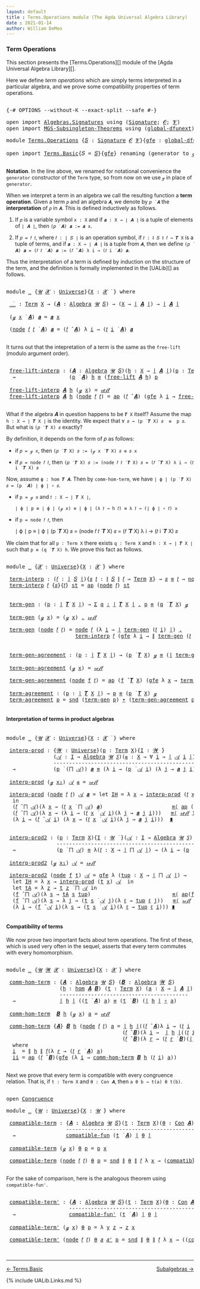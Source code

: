 ```yaml
---
layout: default
title : Terms.Operations module (The Agda Universal Algebra Library)
date : 2021-01-14
author: William DeMeo
---
```


### <a id="term-operations">Term Operations</a>

This section presents the [Terms.Operations][] module of the [Agda Universal Algebra Library][].

Here we define *term operations* which are simply terms interpreted in a particular algebra, and we prove some compatibility properties of term operations.

<pre class="Agda">

<a id="453" class="Symbol">{-#</a> <a id="457" class="Keyword">OPTIONS</a> <a id="465" class="Pragma">--without-K</a> <a id="477" class="Pragma">--exact-split</a> <a id="491" class="Pragma">--safe</a> <a id="498" class="Symbol">#-}</a>

<a id="503" class="Keyword">open</a> <a id="508" class="Keyword">import</a> <a id="515" href="Algebras.Signatures.html" class="Module">Algebras.Signatures</a> <a id="535" class="Keyword">using</a> <a id="541" class="Symbol">(</a><a id="542" href="Algebras.Signatures.html#1299" class="Function">Signature</a><a id="551" class="Symbol">;</a> <a id="553" href="Prelude.Preliminaries.html#5600" class="Generalizable">𝓞</a><a id="554" class="Symbol">;</a> <a id="556" href="Universes.html#262" class="Generalizable">𝓥</a><a id="557" class="Symbol">)</a>
<a id="559" class="Keyword">open</a> <a id="564" class="Keyword">import</a> <a id="571" href="MGS-Subsingleton-Theorems.html" class="Module">MGS-Subsingleton-Theorems</a> <a id="597" class="Keyword">using</a> <a id="603" class="Symbol">(</a><a id="604" href="MGS-Subsingleton-Theorems.html#3468" class="Function">global-dfunext</a><a id="618" class="Symbol">)</a>

<a id="621" class="Keyword">module</a> <a id="628" href="Terms.Operations.html" class="Module">Terms.Operations</a> <a id="645" class="Symbol">{</a><a id="646" href="Terms.Operations.html#646" class="Bound">𝑆</a> <a id="648" class="Symbol">:</a> <a id="650" href="Algebras.Signatures.html#1299" class="Function">Signature</a> <a id="660" href="Prelude.Preliminaries.html#5600" class="Generalizable">𝓞</a> <a id="662" href="Universes.html#262" class="Generalizable">𝓥</a><a id="663" class="Symbol">}{</a><a id="665" href="Terms.Operations.html#665" class="Bound">gfe</a> <a id="669" class="Symbol">:</a> <a id="671" href="MGS-Subsingleton-Theorems.html#3468" class="Function">global-dfunext</a><a id="685" class="Symbol">}</a> <a id="687" class="Keyword">where</a>

<a id="694" class="Keyword">open</a> <a id="699" class="Keyword">import</a> <a id="706" href="Terms.Basic.html" class="Module">Terms.Basic</a><a id="717" class="Symbol">{</a><a id="718" class="Argument">𝑆</a> <a id="720" class="Symbol">=</a> <a id="722" href="Terms.Operations.html#646" class="Bound">𝑆</a><a id="723" class="Symbol">}{</a><a id="725" href="Terms.Operations.html#665" class="Bound">gfe</a><a id="728" class="Symbol">}</a> <a id="730" class="Keyword">renaming</a> <a id="739" class="Symbol">(</a>generator <a id="750" class="Symbol">to</a> ℊ<a id="754" class="Symbol">)</a> <a id="756" class="Keyword">public</a>

</pre>

**Notation**. In the line above, we renamed for notational convenience the `generator` constructor of the `Term` type, so from now on we use `ℊ` in place of `generator`.

When we interpret a term in an algebra we call the resulting function a **term operation**.  Given a term `𝑝` and an algebra `𝑨`, we denote by `𝑝 ̇ 𝑨` the **interpretation** of `𝑝` in `𝑨`.  This is defined inductively as follows.

1. If `𝑝` is a variable symbol `x : X` and if `𝒂 : X → ∣ 𝑨 ∣` is a tuple of elements of `∣ 𝑨 ∣`, then `(𝑝 ̇ 𝑨) 𝒂 := 𝒂 x`.

2. If `𝑝 = 𝑓 𝑡`, where `𝑓 : ∣ 𝑆 ∣` is an operation symbol, if `𝑡 : ∥ 𝑆 ∥ 𝑓 → 𝑻 X` is a tuple of terms, and if `𝒂 : X → ∣ 𝑨 ∣` is a tuple from `𝑨`, then we define `(𝑝 ̇ 𝑨) 𝒂 = (𝑓 𝑡 ̇ 𝑨) 𝒂 := (𝑓 ̂ 𝑨) λ i → (𝑡 i ̇ 𝑨) 𝒂`.

Thus the interpretation of a term is defined by induction on the structure of the term, and the definition is formally implemented in the [UALib][] as follows.

<pre class="Agda">

<a id="1695" class="Keyword">module</a> <a id="1702" href="Terms.Operations.html#1702" class="Module">_</a> <a id="1704" class="Symbol">{</a><a id="1705" href="Terms.Operations.html#1705" class="Bound">𝓤</a> <a id="1707" href="Terms.Operations.html#1707" class="Bound">𝓧</a> <a id="1709" class="Symbol">:</a> <a id="1711" href="Agda.Primitive.html#423" class="Function">Universe</a><a id="1719" class="Symbol">}{</a><a id="1721" href="Terms.Operations.html#1721" class="Bound">X</a> <a id="1723" class="Symbol">:</a> <a id="1725" href="Terms.Operations.html#1707" class="Bound">𝓧</a> <a id="1727" href="Universes.html#403" class="Function Operator">̇</a> <a id="1729" class="Symbol">}</a> <a id="1731" class="Keyword">where</a>

 <a id="1739" href="Terms.Operations.html#1739" class="Function Operator">_̇_</a> <a id="1743" class="Symbol">:</a> <a id="1745" href="Terms.Basic.html#2322" class="Datatype">Term</a> <a id="1750" href="Terms.Operations.html#1721" class="Bound">X</a> <a id="1752" class="Symbol">→</a> <a id="1754" class="Symbol">(</a><a id="1755" href="Terms.Operations.html#1755" class="Bound">𝑨</a> <a id="1757" class="Symbol">:</a> <a id="1759" href="Algebras.Algebras.html#694" class="Function">Algebra</a> <a id="1767" href="Terms.Operations.html#1705" class="Bound">𝓤</a> <a id="1769" href="Terms.Operations.html#646" class="Bound">𝑆</a><a id="1770" class="Symbol">)</a> <a id="1772" class="Symbol">→</a> <a id="1774" class="Symbol">(</a><a id="1775" href="Terms.Operations.html#1721" class="Bound">X</a> <a id="1777" class="Symbol">→</a> <a id="1779" href="Prelude.Preliminaries.html#13523" class="Function Operator">∣</a> <a id="1781" href="Terms.Operations.html#1755" class="Bound">𝑨</a> <a id="1783" href="Prelude.Preliminaries.html#13523" class="Function Operator">∣</a><a id="1784" class="Symbol">)</a> <a id="1786" class="Symbol">→</a> <a id="1788" href="Prelude.Preliminaries.html#13523" class="Function Operator">∣</a> <a id="1790" href="Terms.Operations.html#1755" class="Bound">𝑨</a> <a id="1792" href="Prelude.Preliminaries.html#13523" class="Function Operator">∣</a>

 <a id="1796" class="Symbol">(</a><a id="1797" href="Terms.Operations.html#753" class="InductiveConstructor">ℊ</a> <a id="1799" href="Terms.Operations.html#1799" class="Bound">x</a> <a id="1801" href="Terms.Operations.html#1739" class="Function Operator">̇</a> <a id="1803" href="Terms.Operations.html#1803" class="Bound">𝑨</a><a id="1804" class="Symbol">)</a> <a id="1806" href="Terms.Operations.html#1806" class="Bound">𝒂</a> <a id="1808" class="Symbol">=</a> <a id="1810" href="Terms.Operations.html#1806" class="Bound">𝒂</a> <a id="1812" href="Terms.Operations.html#1799" class="Bound">x</a>

 <a id="1816" class="Symbol">(</a><a id="1817" href="Terms.Basic.html#2395" class="InductiveConstructor">node</a> <a id="1822" href="Terms.Operations.html#1822" class="Bound">𝑓</a> <a id="1824" href="Terms.Operations.html#1824" class="Bound">𝑡</a> <a id="1826" href="Terms.Operations.html#1739" class="Function Operator">̇</a> <a id="1828" href="Terms.Operations.html#1828" class="Bound">𝑨</a><a id="1829" class="Symbol">)</a> <a id="1831" href="Terms.Operations.html#1831" class="Bound">𝒂</a> <a id="1833" class="Symbol">=</a> <a id="1835" class="Symbol">(</a><a id="1836" href="Terms.Operations.html#1822" class="Bound">𝑓</a> <a id="1838" href="Algebras.Algebras.html#2991" class="Function Operator">̂</a> <a id="1840" href="Terms.Operations.html#1828" class="Bound">𝑨</a><a id="1841" class="Symbol">)</a> <a id="1843" class="Symbol">λ</a> <a id="1845" href="Terms.Operations.html#1845" class="Bound">i</a> <a id="1847" class="Symbol">→</a> <a id="1849" class="Symbol">(</a><a id="1850" href="Terms.Operations.html#1824" class="Bound">𝑡</a> <a id="1852" href="Terms.Operations.html#1845" class="Bound">i</a> <a id="1854" href="Terms.Operations.html#1739" class="Function Operator">̇</a> <a id="1856" href="Terms.Operations.html#1828" class="Bound">𝑨</a><a id="1857" class="Symbol">)</a> <a id="1859" href="Terms.Operations.html#1831" class="Bound">𝒂</a>

</pre>

It turns out that the intepretation of a term is the same as the `free-lift` (modulo argument order).

<pre class="Agda">

 <a id="1992" href="Terms.Operations.html#1992" class="Function">free-lift-interp</a> <a id="2009" class="Symbol">:</a> <a id="2011" class="Symbol">(</a><a id="2012" href="Terms.Operations.html#2012" class="Bound">𝑨</a> <a id="2014" class="Symbol">:</a> <a id="2016" href="Algebras.Algebras.html#694" class="Function">Algebra</a> <a id="2024" href="Terms.Operations.html#1705" class="Bound">𝓤</a> <a id="2026" href="Terms.Operations.html#646" class="Bound">𝑆</a><a id="2027" class="Symbol">)(</a><a id="2029" href="Terms.Operations.html#2029" class="Bound">h</a> <a id="2031" class="Symbol">:</a> <a id="2033" href="Terms.Operations.html#1721" class="Bound">X</a> <a id="2035" class="Symbol">→</a> <a id="2037" href="Prelude.Preliminaries.html#13523" class="Function Operator">∣</a> <a id="2039" href="Terms.Operations.html#2012" class="Bound">𝑨</a> <a id="2041" href="Prelude.Preliminaries.html#13523" class="Function Operator">∣</a><a id="2042" class="Symbol">)(</a><a id="2044" href="Terms.Operations.html#2044" class="Bound">p</a> <a id="2046" class="Symbol">:</a> <a id="2048" href="Terms.Basic.html#2322" class="Datatype">Term</a> <a id="2053" href="Terms.Operations.html#1721" class="Bound">X</a><a id="2054" class="Symbol">)</a>
  <a id="2058" class="Symbol">→</a>                 <a id="2076" class="Symbol">(</a><a id="2077" href="Terms.Operations.html#2044" class="Bound">p</a> <a id="2079" href="Terms.Operations.html#1739" class="Function Operator">̇</a> <a id="2081" href="Terms.Operations.html#2012" class="Bound">𝑨</a><a id="2082" class="Symbol">)</a> <a id="2084" href="Terms.Operations.html#2029" class="Bound">h</a> <a id="2086" href="Prelude.Equality.html#1231" class="Datatype Operator">≡</a> <a id="2088" class="Symbol">(</a><a id="2089" href="Terms.Basic.html#4265" class="Function">free-lift</a> <a id="2099" href="Terms.Operations.html#2012" class="Bound">𝑨</a> <a id="2101" href="Terms.Operations.html#2029" class="Bound">h</a><a id="2102" class="Symbol">)</a> <a id="2104" href="Terms.Operations.html#2044" class="Bound">p</a>

 <a id="2108" href="Terms.Operations.html#1992" class="Function">free-lift-interp</a> <a id="2125" href="Terms.Operations.html#2125" class="Bound">𝑨</a> <a id="2127" href="Terms.Operations.html#2127" class="Bound">h</a> <a id="2129" class="Symbol">(</a><a id="2130" href="Terms.Operations.html#753" class="InductiveConstructor">ℊ</a> <a id="2132" href="Terms.Operations.html#2132" class="Bound">x</a><a id="2133" class="Symbol">)</a> <a id="2135" class="Symbol">=</a> <a id="2137" href="Prelude.Equality.html#1245" class="InductiveConstructor">𝓇ℯ𝒻𝓁</a>
 <a id="2143" href="Terms.Operations.html#1992" class="Function">free-lift-interp</a> <a id="2160" href="Terms.Operations.html#2160" class="Bound">𝑨</a> <a id="2162" href="Terms.Operations.html#2162" class="Bound">h</a> <a id="2164" class="Symbol">(</a><a id="2165" href="Terms.Basic.html#2395" class="InductiveConstructor">node</a> <a id="2170" href="Terms.Operations.html#2170" class="Bound">𝑓</a> <a id="2172" href="Terms.Operations.html#2172" class="Bound">𝑡</a><a id="2173" class="Symbol">)</a> <a id="2175" class="Symbol">=</a> <a id="2177" href="MGS-MLTT.html#6613" class="Function">ap</a> <a id="2180" class="Symbol">(</a><a id="2181" href="Terms.Operations.html#2170" class="Bound">𝑓</a> <a id="2183" href="Algebras.Algebras.html#2991" class="Function Operator">̂</a> <a id="2185" href="Terms.Operations.html#2160" class="Bound">𝑨</a><a id="2186" class="Symbol">)</a> <a id="2188" class="Symbol">(</a><a id="2189" href="Terms.Operations.html#665" class="Bound">gfe</a> <a id="2193" class="Symbol">λ</a> <a id="2195" href="Terms.Operations.html#2195" class="Bound">i</a> <a id="2197" class="Symbol">→</a> <a id="2199" href="Terms.Operations.html#1992" class="Function">free-lift-interp</a> <a id="2216" href="Terms.Operations.html#2160" class="Bound">𝑨</a> <a id="2218" href="Terms.Operations.html#2162" class="Bound">h</a> <a id="2220" class="Symbol">(</a><a id="2221" href="Terms.Operations.html#2172" class="Bound">𝑡</a> <a id="2223" href="Terms.Operations.html#2195" class="Bound">i</a><a id="2224" class="Symbol">))</a>

</pre>

What if the algebra 𝑨 in question happens to be `𝑻 X` itself?   Assume the map `h : X → ∣ 𝑻 X ∣` is the identity. We expect that `∀ 𝑠 → (p ̇ 𝑻 X) 𝑠  ≡  p 𝑠`. But what is `(𝑝 ̇ 𝑻 X) 𝑠` exactly?

By definition, it depends on the form of 𝑝 as follows:

* if `𝑝 = ℊ x`, then `(𝑝 ̇ 𝑻 X) 𝑠 := (ℊ x ̇ 𝑻 X) 𝑠 ≡ 𝑠 x`

* if `𝑝 = node 𝑓 𝑡`, then `(𝑝 ̇ 𝑻 X) 𝑠 := (node 𝑓 𝑡 ̇ 𝑻 X) 𝑠 = (𝑓 ̂ 𝑻 X) λ i → (𝑡 i ̇ 𝑻 X) 𝑠`

Now, assume `ϕ : hom 𝑻 𝑨`. Then by `comm-hom-term`, we have `∣ ϕ ∣ (p ̇ 𝑻 X) 𝑠 = (p ̇ 𝑨) ∣ ϕ ∣ ∘ 𝑠`.

* if `p = ℊ x` and `𝑡 : X → ∣ 𝑻 X ∣`,

  `∣ ϕ ∣ p ≡ ∣ ϕ ∣ (ℊ x) ≡ ∣ ϕ ∣ (λ 𝑡 → h 𝑡) ≡ λ 𝑡 → (∣ ϕ ∣ ∘ 𝑡) x`

* if `p = node 𝑓 𝑡`, then

   ∣ ϕ ∣ p ≡ ∣ ϕ ∣ (p ̇ 𝑻 X) 𝑠 = (node 𝑓 𝑡 ̇ 𝑻 X) 𝑠 = (𝑓 ̂ 𝑻 X) λ i → (𝑡 i ̇ 𝑻 X) 𝑠

We claim that for all `p : Term X` there exists `q : Term X` and `h : X → ∣ 𝑻 X ∣` such that `p ≡ (q ̇ 𝑻 X) h`. We prove this fact as follows.

<pre class="Agda">

<a id="3124" class="Keyword">module</a> <a id="3131" href="Terms.Operations.html#3131" class="Module">_</a> <a id="3133" class="Symbol">{</a><a id="3134" href="Terms.Operations.html#3134" class="Bound">𝓧</a> <a id="3136" class="Symbol">:</a> <a id="3138" href="Agda.Primitive.html#423" class="Function">Universe</a><a id="3146" class="Symbol">}{</a><a id="3148" href="Terms.Operations.html#3148" class="Bound">X</a> <a id="3150" class="Symbol">:</a> <a id="3152" href="Terms.Operations.html#3134" class="Bound">𝓧</a> <a id="3154" href="Universes.html#403" class="Function Operator">̇</a><a id="3155" class="Symbol">}</a> <a id="3157" class="Keyword">where</a>

 <a id="3165" href="Terms.Operations.html#3165" class="Function">term-interp</a> <a id="3177" class="Symbol">:</a> <a id="3179" class="Symbol">(</a><a id="3180" href="Terms.Operations.html#3180" class="Bound">𝑓</a> <a id="3182" class="Symbol">:</a> <a id="3184" href="Prelude.Preliminaries.html#13523" class="Function Operator">∣</a> <a id="3186" href="Terms.Operations.html#646" class="Bound">𝑆</a> <a id="3188" href="Prelude.Preliminaries.html#13523" class="Function Operator">∣</a><a id="3189" class="Symbol">){</a><a id="3191" href="Terms.Operations.html#3191" class="Bound">𝑠</a> <a id="3193" href="Terms.Operations.html#3193" class="Bound">𝑡</a> <a id="3195" class="Symbol">:</a> <a id="3197" href="Prelude.Preliminaries.html#13601" class="Function Operator">∥</a> <a id="3199" href="Terms.Operations.html#646" class="Bound">𝑆</a> <a id="3201" href="Prelude.Preliminaries.html#13601" class="Function Operator">∥</a> <a id="3203" href="Terms.Operations.html#3180" class="Bound">𝑓</a> <a id="3205" class="Symbol">→</a> <a id="3207" href="Terms.Basic.html#2322" class="Datatype">Term</a> <a id="3212" href="Terms.Operations.html#3148" class="Bound">X</a><a id="3213" class="Symbol">}</a> <a id="3215" class="Symbol">→</a> <a id="3217" href="Terms.Operations.html#3191" class="Bound">𝑠</a> <a id="3219" href="Prelude.Equality.html#1231" class="Datatype Operator">≡</a> <a id="3221" href="Terms.Operations.html#3193" class="Bound">𝑡</a> <a id="3223" class="Symbol">→</a> <a id="3225" href="Terms.Basic.html#2395" class="InductiveConstructor">node</a> <a id="3230" href="Terms.Operations.html#3180" class="Bound">𝑓</a> <a id="3232" href="Terms.Operations.html#3191" class="Bound">𝑠</a> <a id="3234" href="Prelude.Equality.html#1231" class="Datatype Operator">≡</a> <a id="3236" class="Symbol">(</a><a id="3237" href="Terms.Operations.html#3180" class="Bound">𝑓</a> <a id="3239" href="Algebras.Algebras.html#2991" class="Function Operator">̂</a> <a id="3241" href="Terms.Basic.html#3603" class="Function">𝑻</a> <a id="3243" href="Terms.Operations.html#3148" class="Bound">X</a><a id="3244" class="Symbol">)</a> <a id="3246" href="Terms.Operations.html#3193" class="Bound">𝑡</a>
 <a id="3249" href="Terms.Operations.html#3165" class="Function">term-interp</a> <a id="3261" href="Terms.Operations.html#3261" class="Bound">𝑓</a> <a id="3263" class="Symbol">{</a><a id="3264" href="Terms.Operations.html#3264" class="Bound">𝑠</a><a id="3265" class="Symbol">}{</a><a id="3267" href="Terms.Operations.html#3267" class="Bound">𝑡</a><a id="3268" class="Symbol">}</a> <a id="3270" href="Terms.Operations.html#3270" class="Bound">st</a> <a id="3273" class="Symbol">=</a> <a id="3275" href="MGS-MLTT.html#6613" class="Function">ap</a> <a id="3278" class="Symbol">(</a><a id="3279" href="Terms.Basic.html#2395" class="InductiveConstructor">node</a> <a id="3284" href="Terms.Operations.html#3261" class="Bound">𝑓</a><a id="3285" class="Symbol">)</a> <a id="3287" href="Terms.Operations.html#3270" class="Bound">st</a>


 <a id="3293" href="Terms.Operations.html#3293" class="Function">term-gen</a> <a id="3302" class="Symbol">:</a> <a id="3304" class="Symbol">(</a><a id="3305" href="Terms.Operations.html#3305" class="Bound">p</a> <a id="3307" class="Symbol">:</a> <a id="3309" href="Prelude.Preliminaries.html#13523" class="Function Operator">∣</a> <a id="3311" href="Terms.Basic.html#3603" class="Function">𝑻</a> <a id="3313" href="Terms.Operations.html#3148" class="Bound">X</a> <a id="3315" href="Prelude.Preliminaries.html#13523" class="Function Operator">∣</a><a id="3316" class="Symbol">)</a> <a id="3318" class="Symbol">→</a> <a id="3320" href="MGS-MLTT.html#3074" class="Function">Σ</a> <a id="3322" href="Terms.Operations.html#3322" class="Bound">q</a> <a id="3324" href="MGS-MLTT.html#3074" class="Function">꞉</a> <a id="3326" href="Prelude.Preliminaries.html#13523" class="Function Operator">∣</a> <a id="3328" href="Terms.Basic.html#3603" class="Function">𝑻</a> <a id="3330" href="Terms.Operations.html#3148" class="Bound">X</a> <a id="3332" href="Prelude.Preliminaries.html#13523" class="Function Operator">∣</a> <a id="3334" href="MGS-MLTT.html#3074" class="Function">,</a> <a id="3336" href="Terms.Operations.html#3305" class="Bound">p</a> <a id="3338" href="Prelude.Equality.html#1231" class="Datatype Operator">≡</a> <a id="3340" class="Symbol">(</a><a id="3341" href="Terms.Operations.html#3322" class="Bound">q</a> <a id="3343" href="Terms.Operations.html#1739" class="Function Operator">̇</a> <a id="3345" href="Terms.Basic.html#3603" class="Function">𝑻</a> <a id="3347" href="Terms.Operations.html#3148" class="Bound">X</a><a id="3348" class="Symbol">)</a> <a id="3350" href="Terms.Operations.html#753" class="InductiveConstructor">ℊ</a>

 <a id="3354" href="Terms.Operations.html#3293" class="Function">term-gen</a> <a id="3363" class="Symbol">(</a><a id="3364" href="Terms.Operations.html#753" class="InductiveConstructor">ℊ</a> <a id="3366" href="Terms.Operations.html#3366" class="Bound">x</a><a id="3367" class="Symbol">)</a> <a id="3369" class="Symbol">=</a> <a id="3371" class="Symbol">(</a><a id="3372" href="Terms.Operations.html#753" class="InductiveConstructor">ℊ</a> <a id="3374" href="Terms.Operations.html#3366" class="Bound">x</a><a id="3375" class="Symbol">)</a> <a id="3377" href="MGS-MLTT.html#2929" class="InductiveConstructor Operator">,</a> <a id="3379" href="Prelude.Equality.html#1245" class="InductiveConstructor">𝓇ℯ𝒻𝓁</a>

 <a id="3386" href="Terms.Operations.html#3293" class="Function">term-gen</a> <a id="3395" class="Symbol">(</a><a id="3396" href="Terms.Basic.html#2395" class="InductiveConstructor">node</a> <a id="3401" href="Terms.Operations.html#3401" class="Bound">𝑓</a> <a id="3403" href="Terms.Operations.html#3403" class="Bound">𝑡</a><a id="3404" class="Symbol">)</a> <a id="3406" class="Symbol">=</a> <a id="3408" href="Terms.Basic.html#2395" class="InductiveConstructor">node</a> <a id="3413" href="Terms.Operations.html#3401" class="Bound">𝑓</a> <a id="3415" class="Symbol">(λ</a> <a id="3418" href="Terms.Operations.html#3418" class="Bound">i</a> <a id="3420" class="Symbol">→</a> <a id="3422" href="Prelude.Preliminaries.html#13523" class="Function Operator">∣</a> <a id="3424" href="Terms.Operations.html#3293" class="Function">term-gen</a> <a id="3433" class="Symbol">(</a><a id="3434" href="Terms.Operations.html#3403" class="Bound">𝑡</a> <a id="3436" href="Terms.Operations.html#3418" class="Bound">i</a><a id="3437" class="Symbol">)</a> <a id="3439" href="Prelude.Preliminaries.html#13523" class="Function Operator">∣</a><a id="3440" class="Symbol">)</a> <a id="3442" href="MGS-MLTT.html#2929" class="InductiveConstructor Operator">,</a>
                      <a id="3466" href="Terms.Operations.html#3165" class="Function">term-interp</a> <a id="3478" href="Terms.Operations.html#3401" class="Bound">𝑓</a> <a id="3480" class="Symbol">(</a><a id="3481" href="Terms.Operations.html#665" class="Bound">gfe</a> <a id="3485" class="Symbol">λ</a> <a id="3487" href="Terms.Operations.html#3487" class="Bound">i</a> <a id="3489" class="Symbol">→</a> <a id="3491" href="Prelude.Preliminaries.html#13601" class="Function Operator">∥</a> <a id="3493" href="Terms.Operations.html#3293" class="Function">term-gen</a> <a id="3502" class="Symbol">(</a><a id="3503" href="Terms.Operations.html#3403" class="Bound">𝑡</a> <a id="3505" href="Terms.Operations.html#3487" class="Bound">i</a><a id="3506" class="Symbol">)</a> <a id="3508" href="Prelude.Preliminaries.html#13601" class="Function Operator">∥</a><a id="3509" class="Symbol">)</a>


 <a id="3514" href="Terms.Operations.html#3514" class="Function">term-gen-agreement</a> <a id="3533" class="Symbol">:</a> <a id="3535" class="Symbol">(</a><a id="3536" href="Terms.Operations.html#3536" class="Bound">p</a> <a id="3538" class="Symbol">:</a> <a id="3540" href="Prelude.Preliminaries.html#13523" class="Function Operator">∣</a> <a id="3542" href="Terms.Basic.html#3603" class="Function">𝑻</a> <a id="3544" href="Terms.Operations.html#3148" class="Bound">X</a> <a id="3546" href="Prelude.Preliminaries.html#13523" class="Function Operator">∣</a><a id="3547" class="Symbol">)</a> <a id="3549" class="Symbol">→</a> <a id="3551" class="Symbol">(</a><a id="3552" href="Terms.Operations.html#3536" class="Bound">p</a> <a id="3554" href="Terms.Operations.html#1739" class="Function Operator">̇</a> <a id="3556" href="Terms.Basic.html#3603" class="Function">𝑻</a> <a id="3558" href="Terms.Operations.html#3148" class="Bound">X</a><a id="3559" class="Symbol">)</a> <a id="3561" href="Terms.Operations.html#753" class="InductiveConstructor">ℊ</a> <a id="3563" href="Prelude.Equality.html#1231" class="Datatype Operator">≡</a> <a id="3565" class="Symbol">(</a><a id="3566" href="Prelude.Preliminaries.html#13523" class="Function Operator">∣</a> <a id="3568" href="Terms.Operations.html#3293" class="Function">term-gen</a> <a id="3577" href="Terms.Operations.html#3536" class="Bound">p</a> <a id="3579" href="Prelude.Preliminaries.html#13523" class="Function Operator">∣</a> <a id="3581" href="Terms.Operations.html#1739" class="Function Operator">̇</a> <a id="3583" href="Terms.Basic.html#3603" class="Function">𝑻</a> <a id="3585" href="Terms.Operations.html#3148" class="Bound">X</a><a id="3586" class="Symbol">)</a> <a id="3588" href="Terms.Operations.html#753" class="InductiveConstructor">ℊ</a>

 <a id="3592" href="Terms.Operations.html#3514" class="Function">term-gen-agreement</a> <a id="3611" class="Symbol">(</a><a id="3612" href="Terms.Operations.html#753" class="InductiveConstructor">ℊ</a> <a id="3614" href="Terms.Operations.html#3614" class="Bound">x</a><a id="3615" class="Symbol">)</a> <a id="3617" class="Symbol">=</a> <a id="3619" href="Prelude.Equality.html#1245" class="InductiveConstructor">𝓇ℯ𝒻𝓁</a>

 <a id="3626" href="Terms.Operations.html#3514" class="Function">term-gen-agreement</a> <a id="3645" class="Symbol">(</a><a id="3646" href="Terms.Basic.html#2395" class="InductiveConstructor">node</a> <a id="3651" href="Terms.Operations.html#3651" class="Bound">f</a> <a id="3653" href="Terms.Operations.html#3653" class="Bound">𝑡</a><a id="3654" class="Symbol">)</a> <a id="3656" class="Symbol">=</a> <a id="3658" href="MGS-MLTT.html#6613" class="Function">ap</a> <a id="3661" class="Symbol">(</a><a id="3662" href="Terms.Operations.html#3651" class="Bound">f</a> <a id="3664" href="Algebras.Algebras.html#2991" class="Function Operator">̂</a> <a id="3666" href="Terms.Basic.html#3603" class="Function">𝑻</a> <a id="3668" href="Terms.Operations.html#3148" class="Bound">X</a><a id="3669" class="Symbol">)</a> <a id="3671" class="Symbol">(</a><a id="3672" href="Terms.Operations.html#665" class="Bound">gfe</a> <a id="3676" class="Symbol">λ</a> <a id="3678" href="Terms.Operations.html#3678" class="Bound">x</a> <a id="3680" class="Symbol">→</a> <a id="3682" href="Terms.Operations.html#3514" class="Function">term-gen-agreement</a> <a id="3701" class="Symbol">(</a><a id="3702" href="Terms.Operations.html#3653" class="Bound">𝑡</a> <a id="3704" href="Terms.Operations.html#3678" class="Bound">x</a><a id="3705" class="Symbol">))</a>

 <a id="3710" href="Terms.Operations.html#3710" class="Function">term-agreement</a> <a id="3725" class="Symbol">:</a> <a id="3727" class="Symbol">(</a><a id="3728" href="Terms.Operations.html#3728" class="Bound">p</a> <a id="3730" class="Symbol">:</a> <a id="3732" href="Prelude.Preliminaries.html#13523" class="Function Operator">∣</a> <a id="3734" href="Terms.Basic.html#3603" class="Function">𝑻</a> <a id="3736" href="Terms.Operations.html#3148" class="Bound">X</a> <a id="3738" href="Prelude.Preliminaries.html#13523" class="Function Operator">∣</a><a id="3739" class="Symbol">)</a> <a id="3741" class="Symbol">→</a> <a id="3743" href="Terms.Operations.html#3728" class="Bound">p</a> <a id="3745" href="Prelude.Equality.html#1231" class="Datatype Operator">≡</a> <a id="3747" class="Symbol">(</a><a id="3748" href="Terms.Operations.html#3728" class="Bound">p</a> <a id="3750" href="Terms.Operations.html#1739" class="Function Operator">̇</a> <a id="3752" href="Terms.Basic.html#3603" class="Function">𝑻</a> <a id="3754" href="Terms.Operations.html#3148" class="Bound">X</a><a id="3755" class="Symbol">)</a> <a id="3757" href="Terms.Operations.html#753" class="InductiveConstructor">ℊ</a>
 <a id="3760" href="Terms.Operations.html#3710" class="Function">term-agreement</a> <a id="3775" href="Terms.Operations.html#3775" class="Bound">p</a> <a id="3777" class="Symbol">=</a> <a id="3779" href="Prelude.Preliminaries.html#13605" class="Function">snd</a> <a id="3783" class="Symbol">(</a><a id="3784" href="Terms.Operations.html#3293" class="Function">term-gen</a> <a id="3793" href="Terms.Operations.html#3775" class="Bound">p</a><a id="3794" class="Symbol">)</a> <a id="3796" href="MGS-MLTT.html#5910" class="Function Operator">∙</a> <a id="3798" class="Symbol">(</a><a id="3799" href="Terms.Operations.html#3514" class="Function">term-gen-agreement</a> <a id="3818" href="Terms.Operations.html#3775" class="Bound">p</a><a id="3819" class="Symbol">)</a><a id="3820" href="MGS-MLTT.html#6125" class="Function Operator">⁻¹</a>

</pre>



#### <a id="interpretation-of-terms-in-product-algebras">Interpretation of terms in product algebras</a>

<pre class="Agda">

<a id="3958" class="Keyword">module</a> <a id="3965" href="Terms.Operations.html#3965" class="Module">_</a> <a id="3967" class="Symbol">{</a><a id="3968" href="Terms.Operations.html#3968" class="Bound">𝓤</a> <a id="3970" href="Terms.Operations.html#3970" class="Bound">𝓧</a> <a id="3972" class="Symbol">:</a> <a id="3974" href="Agda.Primitive.html#423" class="Function">Universe</a><a id="3982" class="Symbol">}{</a><a id="3984" href="Terms.Operations.html#3984" class="Bound">X</a> <a id="3986" class="Symbol">:</a> <a id="3988" href="Terms.Operations.html#3970" class="Bound">𝓧</a> <a id="3990" href="Universes.html#403" class="Function Operator">̇</a> <a id="3992" class="Symbol">}</a> <a id="3994" class="Keyword">where</a>

 <a id="4002" href="Terms.Operations.html#4002" class="Function">interp-prod</a> <a id="4014" class="Symbol">:</a> <a id="4016" class="Symbol">{</a><a id="4017" href="Terms.Operations.html#4017" class="Bound">𝓦</a> <a id="4019" class="Symbol">:</a> <a id="4021" href="Agda.Primitive.html#423" class="Function">Universe</a><a id="4029" class="Symbol">}(</a><a id="4031" href="Terms.Operations.html#4031" class="Bound">p</a> <a id="4033" class="Symbol">:</a> <a id="4035" href="Terms.Basic.html#2322" class="Datatype">Term</a> <a id="4040" href="Terms.Operations.html#3984" class="Bound">X</a><a id="4041" class="Symbol">){</a><a id="4043" href="Terms.Operations.html#4043" class="Bound">I</a> <a id="4045" class="Symbol">:</a> <a id="4047" href="Terms.Operations.html#4017" class="Bound">𝓦</a> <a id="4049" href="Universes.html#403" class="Function Operator">̇</a><a id="4050" class="Symbol">}</a>
               <a id="4067" class="Symbol">(</a><a id="4068" href="Terms.Operations.html#4068" class="Bound">𝒜</a> <a id="4070" class="Symbol">:</a> <a id="4072" href="Terms.Operations.html#4043" class="Bound">I</a> <a id="4074" class="Symbol">→</a> <a id="4076" href="Algebras.Algebras.html#694" class="Function">Algebra</a> <a id="4084" href="Terms.Operations.html#3968" class="Bound">𝓤</a> <a id="4086" href="Terms.Operations.html#646" class="Bound">𝑆</a><a id="4087" class="Symbol">)(</a><a id="4089" href="Terms.Operations.html#4089" class="Bound">𝒂</a> <a id="4091" class="Symbol">:</a> <a id="4093" href="Terms.Operations.html#3984" class="Bound">X</a> <a id="4095" class="Symbol">→</a> <a id="4097" class="Symbol">∀</a> <a id="4099" href="Terms.Operations.html#4099" class="Bound">i</a> <a id="4101" class="Symbol">→</a> <a id="4103" href="Prelude.Preliminaries.html#13523" class="Function Operator">∣</a> <a id="4105" href="Terms.Operations.html#4068" class="Bound">𝒜</a> <a id="4107" href="Terms.Operations.html#4099" class="Bound">i</a> <a id="4109" href="Prelude.Preliminaries.html#13523" class="Function Operator">∣</a><a id="4110" class="Symbol">)</a>
               <a id="4127" class="Comment">-----------------------------------------------</a>
  <a id="4177" class="Symbol">→</a>            <a id="4190" class="Symbol">(</a><a id="4191" href="Terms.Operations.html#4031" class="Bound">p</a> <a id="4193" href="Terms.Operations.html#1739" class="Function Operator">̇</a> <a id="4195" class="Symbol">(</a><a id="4196" href="Algebras.Products.html#908" class="Function">⨅</a> <a id="4198" href="Terms.Operations.html#4068" class="Bound">𝒜</a><a id="4199" class="Symbol">))</a> <a id="4202" href="Terms.Operations.html#4089" class="Bound">𝒂</a> <a id="4204" href="Prelude.Equality.html#1231" class="Datatype Operator">≡</a> <a id="4206" class="Symbol">(λ</a> <a id="4209" href="Terms.Operations.html#4209" class="Bound">i</a> <a id="4211" class="Symbol">→</a> <a id="4213" class="Symbol">(</a><a id="4214" href="Terms.Operations.html#4031" class="Bound">p</a> <a id="4216" href="Terms.Operations.html#1739" class="Function Operator">̇</a> <a id="4218" href="Terms.Operations.html#4068" class="Bound">𝒜</a> <a id="4220" href="Terms.Operations.html#4209" class="Bound">i</a><a id="4221" class="Symbol">)</a> <a id="4223" class="Symbol">(λ</a> <a id="4226" href="Terms.Operations.html#4226" class="Bound">j</a> <a id="4228" class="Symbol">→</a> <a id="4230" href="Terms.Operations.html#4089" class="Bound">𝒂</a> <a id="4232" href="Terms.Operations.html#4226" class="Bound">j</a> <a id="4234" href="Terms.Operations.html#4209" class="Bound">i</a><a id="4235" class="Symbol">))</a>

 <a id="4240" href="Terms.Operations.html#4002" class="Function">interp-prod</a> <a id="4252" class="Symbol">(</a><a id="4253" href="Terms.Operations.html#753" class="InductiveConstructor">ℊ</a> <a id="4255" href="Terms.Operations.html#4255" class="Bound">x₁</a><a id="4257" class="Symbol">)</a> <a id="4259" href="Terms.Operations.html#4259" class="Bound">𝒜</a> <a id="4261" href="Terms.Operations.html#4261" class="Bound">𝒂</a> <a id="4263" class="Symbol">=</a> <a id="4265" href="Prelude.Equality.html#1245" class="InductiveConstructor">𝓇ℯ𝒻𝓁</a>

 <a id="4272" href="Terms.Operations.html#4002" class="Function">interp-prod</a> <a id="4284" class="Symbol">(</a><a id="4285" href="Terms.Basic.html#2395" class="InductiveConstructor">node</a> <a id="4290" href="Terms.Operations.html#4290" class="Bound">𝑓</a> <a id="4292" href="Terms.Operations.html#4292" class="Bound">𝑡</a><a id="4293" class="Symbol">)</a> <a id="4295" href="Terms.Operations.html#4295" class="Bound">𝒜</a> <a id="4297" href="Terms.Operations.html#4297" class="Bound">𝒂</a> <a id="4299" class="Symbol">=</a> <a id="4301" class="Keyword">let</a> <a id="4305" href="Terms.Operations.html#4305" class="Bound">IH</a> <a id="4308" class="Symbol">=</a> <a id="4310" class="Symbol">λ</a> <a id="4312" href="Terms.Operations.html#4312" class="Bound">x</a> <a id="4314" class="Symbol">→</a> <a id="4316" href="Terms.Operations.html#4002" class="Function">interp-prod</a> <a id="4328" class="Symbol">(</a><a id="4329" href="Terms.Operations.html#4292" class="Bound">𝑡</a> <a id="4331" href="Terms.Operations.html#4312" class="Bound">x</a><a id="4332" class="Symbol">)</a> <a id="4334" href="Terms.Operations.html#4295" class="Bound">𝒜</a> <a id="4336" href="Terms.Operations.html#4297" class="Bound">𝒂</a>
  <a id="4340" class="Keyword">in</a>
  <a id="4345" class="Symbol">(</a><a id="4346" href="Terms.Operations.html#4290" class="Bound">𝑓</a> <a id="4348" href="Algebras.Algebras.html#2991" class="Function Operator">̂</a> <a id="4350" href="Algebras.Products.html#908" class="Function">⨅</a> <a id="4352" href="Terms.Operations.html#4295" class="Bound">𝒜</a><a id="4353" class="Symbol">)(λ</a> <a id="4357" href="Terms.Operations.html#4357" class="Bound">x</a> <a id="4359" class="Symbol">→</a> <a id="4361" class="Symbol">(</a><a id="4362" href="Terms.Operations.html#4292" class="Bound">𝑡</a> <a id="4364" href="Terms.Operations.html#4357" class="Bound">x</a> <a id="4366" href="Terms.Operations.html#1739" class="Function Operator">̇</a> <a id="4368" href="Algebras.Products.html#908" class="Function">⨅</a> <a id="4370" href="Terms.Operations.html#4295" class="Bound">𝒜</a><a id="4371" class="Symbol">)</a> <a id="4373" href="Terms.Operations.html#4297" class="Bound">𝒂</a><a id="4374" class="Symbol">)</a>                      <a id="4397" href="MGS-MLTT.html#5997" class="Function Operator">≡⟨</a> <a id="4400" href="MGS-MLTT.html#6613" class="Function">ap</a> <a id="4403" class="Symbol">(</a><a id="4404" href="Terms.Operations.html#4290" class="Bound">𝑓</a> <a id="4406" href="Algebras.Algebras.html#2991" class="Function Operator">̂</a> <a id="4408" href="Algebras.Products.html#908" class="Function">⨅</a> <a id="4410" href="Terms.Operations.html#4295" class="Bound">𝒜</a><a id="4411" class="Symbol">)(</a><a id="4413" href="Terms.Operations.html#665" class="Bound">gfe</a> <a id="4417" href="Terms.Operations.html#4305" class="Bound">IH</a><a id="4419" class="Symbol">)</a> <a id="4421" href="MGS-MLTT.html#5997" class="Function Operator">⟩</a>
  <a id="4425" class="Symbol">(</a><a id="4426" href="Terms.Operations.html#4290" class="Bound">𝑓</a> <a id="4428" href="Algebras.Algebras.html#2991" class="Function Operator">̂</a> <a id="4430" href="Algebras.Products.html#908" class="Function">⨅</a> <a id="4432" href="Terms.Operations.html#4295" class="Bound">𝒜</a><a id="4433" class="Symbol">)(λ</a> <a id="4437" href="Terms.Operations.html#4437" class="Bound">x</a> <a id="4439" class="Symbol">→</a> <a id="4441" class="Symbol">(λ</a> <a id="4444" href="Terms.Operations.html#4444" class="Bound">i</a> <a id="4446" class="Symbol">→</a> <a id="4448" class="Symbol">(</a><a id="4449" href="Terms.Operations.html#4292" class="Bound">𝑡</a> <a id="4451" href="Terms.Operations.html#4437" class="Bound">x</a> <a id="4453" href="Terms.Operations.html#1739" class="Function Operator">̇</a> <a id="4455" href="Terms.Operations.html#4295" class="Bound">𝒜</a> <a id="4457" href="Terms.Operations.html#4444" class="Bound">i</a><a id="4458" class="Symbol">)(λ</a> <a id="4462" href="Terms.Operations.html#4462" class="Bound">j</a> <a id="4464" class="Symbol">→</a> <a id="4466" href="Terms.Operations.html#4297" class="Bound">𝒂</a> <a id="4468" href="Terms.Operations.html#4462" class="Bound">j</a> <a id="4470" href="Terms.Operations.html#4444" class="Bound">i</a><a id="4471" class="Symbol">)))</a>   <a id="4477" href="MGS-MLTT.html#5997" class="Function Operator">≡⟨</a> <a id="4480" href="Prelude.Equality.html#1245" class="InductiveConstructor">𝓇ℯ𝒻𝓁</a> <a id="4485" href="MGS-MLTT.html#5997" class="Function Operator">⟩</a>
  <a id="4489" class="Symbol">(λ</a> <a id="4492" href="Terms.Operations.html#4492" class="Bound">i</a> <a id="4494" class="Symbol">→</a> <a id="4496" class="Symbol">(</a><a id="4497" href="Terms.Operations.html#4290" class="Bound">𝑓</a> <a id="4499" href="Algebras.Algebras.html#2991" class="Function Operator">̂</a> <a id="4501" href="Terms.Operations.html#4295" class="Bound">𝒜</a> <a id="4503" href="Terms.Operations.html#4492" class="Bound">i</a><a id="4504" class="Symbol">)</a> <a id="4506" class="Symbol">(λ</a> <a id="4509" href="Terms.Operations.html#4509" class="Bound">x</a> <a id="4511" class="Symbol">→</a> <a id="4513" class="Symbol">(</a><a id="4514" href="Terms.Operations.html#4292" class="Bound">𝑡</a> <a id="4516" href="Terms.Operations.html#4509" class="Bound">x</a> <a id="4518" href="Terms.Operations.html#1739" class="Function Operator">̇</a> <a id="4520" href="Terms.Operations.html#4295" class="Bound">𝒜</a> <a id="4522" href="Terms.Operations.html#4492" class="Bound">i</a><a id="4523" class="Symbol">)(λ</a> <a id="4527" href="Terms.Operations.html#4527" class="Bound">j</a> <a id="4529" class="Symbol">→</a> <a id="4531" href="Terms.Operations.html#4297" class="Bound">𝒂</a> <a id="4533" href="Terms.Operations.html#4527" class="Bound">j</a> <a id="4535" href="Terms.Operations.html#4492" class="Bound">i</a><a id="4536" class="Symbol">)))</a>  <a id="4541" href="MGS-MLTT.html#6079" class="Function Operator">∎</a>


 <a id="4546" href="Terms.Operations.html#4546" class="Function">interp-prod2</a> <a id="4559" class="Symbol">:</a> <a id="4561" class="Symbol">(</a><a id="4562" href="Terms.Operations.html#4562" class="Bound">p</a> <a id="4564" class="Symbol">:</a> <a id="4566" href="Terms.Basic.html#2322" class="Datatype">Term</a> <a id="4571" href="Terms.Operations.html#3984" class="Bound">X</a><a id="4572" class="Symbol">){</a><a id="4574" href="Terms.Operations.html#4574" class="Bound">I</a> <a id="4576" class="Symbol">:</a> <a id="4578" href="Terms.Operations.html#3968" class="Bound">𝓤</a> <a id="4580" href="Universes.html#403" class="Function Operator">̇</a> <a id="4582" class="Symbol">}(</a><a id="4584" href="Terms.Operations.html#4584" class="Bound">𝒜</a> <a id="4586" class="Symbol">:</a> <a id="4588" href="Terms.Operations.html#4574" class="Bound">I</a> <a id="4590" class="Symbol">→</a> <a id="4592" href="Algebras.Algebras.html#694" class="Function">Algebra</a> <a id="4600" href="Terms.Operations.html#3968" class="Bound">𝓤</a> <a id="4602" href="Terms.Operations.html#646" class="Bound">𝑆</a><a id="4603" class="Symbol">)</a>
                <a id="4621" class="Comment">--------------------------------------------------------------</a>
  <a id="4686" class="Symbol">→</a>             <a id="4700" class="Symbol">(</a><a id="4701" href="Terms.Operations.html#4562" class="Bound">p</a> <a id="4703" href="Terms.Operations.html#1739" class="Function Operator">̇</a> <a id="4705" href="Algebras.Products.html#908" class="Function">⨅</a> <a id="4707" href="Terms.Operations.html#4584" class="Bound">𝒜</a><a id="4708" class="Symbol">)</a> <a id="4710" href="Prelude.Equality.html#1231" class="Datatype Operator">≡</a> <a id="4712" class="Symbol">λ(</a><a id="4714" href="Terms.Operations.html#4714" class="Bound">𝑡</a> <a id="4716" class="Symbol">:</a> <a id="4718" href="Terms.Operations.html#3984" class="Bound">X</a> <a id="4720" class="Symbol">→</a> <a id="4722" href="Prelude.Preliminaries.html#13523" class="Function Operator">∣</a> <a id="4724" href="Algebras.Products.html#908" class="Function">⨅</a> <a id="4726" href="Terms.Operations.html#4584" class="Bound">𝒜</a> <a id="4728" href="Prelude.Preliminaries.html#13523" class="Function Operator">∣</a><a id="4729" class="Symbol">)</a> <a id="4731" class="Symbol">→</a> <a id="4733" class="Symbol">(λ</a> <a id="4736" href="Terms.Operations.html#4736" class="Bound">i</a> <a id="4738" class="Symbol">→</a> <a id="4740" class="Symbol">(</a><a id="4741" href="Terms.Operations.html#4562" class="Bound">p</a> <a id="4743" href="Terms.Operations.html#1739" class="Function Operator">̇</a> <a id="4745" href="Terms.Operations.html#4584" class="Bound">𝒜</a> <a id="4747" href="Terms.Operations.html#4736" class="Bound">i</a><a id="4748" class="Symbol">)(λ</a> <a id="4752" href="Terms.Operations.html#4752" class="Bound">x</a> <a id="4754" class="Symbol">→</a> <a id="4756" href="Terms.Operations.html#4714" class="Bound">𝑡</a> <a id="4758" href="Terms.Operations.html#4752" class="Bound">x</a> <a id="4760" href="Terms.Operations.html#4736" class="Bound">i</a><a id="4761" class="Symbol">))</a>

 <a id="4766" href="Terms.Operations.html#4546" class="Function">interp-prod2</a> <a id="4779" class="Symbol">(</a><a id="4780" href="Terms.Operations.html#753" class="InductiveConstructor">ℊ</a> <a id="4782" href="Terms.Operations.html#4782" class="Bound">x₁</a><a id="4784" class="Symbol">)</a> <a id="4786" href="Terms.Operations.html#4786" class="Bound">𝒜</a> <a id="4788" class="Symbol">=</a> <a id="4790" href="Prelude.Equality.html#1245" class="InductiveConstructor">𝓇ℯ𝒻𝓁</a>

 <a id="4797" href="Terms.Operations.html#4546" class="Function">interp-prod2</a> <a id="4810" class="Symbol">(</a><a id="4811" href="Terms.Basic.html#2395" class="InductiveConstructor">node</a> <a id="4816" href="Terms.Operations.html#4816" class="Bound">f</a> <a id="4818" href="Terms.Operations.html#4818" class="Bound">t</a><a id="4819" class="Symbol">)</a> <a id="4821" href="Terms.Operations.html#4821" class="Bound">𝒜</a> <a id="4823" class="Symbol">=</a> <a id="4825" href="Terms.Operations.html#665" class="Bound">gfe</a> <a id="4829" class="Symbol">λ</a> <a id="4831" class="Symbol">(</a><a id="4832" href="Terms.Operations.html#4832" class="Bound">tup</a> <a id="4836" class="Symbol">:</a> <a id="4838" href="Terms.Operations.html#3984" class="Bound">X</a> <a id="4840" class="Symbol">→</a> <a id="4842" href="Prelude.Preliminaries.html#13523" class="Function Operator">∣</a> <a id="4844" href="Algebras.Products.html#908" class="Function">⨅</a> <a id="4846" href="Terms.Operations.html#4821" class="Bound">𝒜</a> <a id="4848" href="Prelude.Preliminaries.html#13523" class="Function Operator">∣</a><a id="4849" class="Symbol">)</a> <a id="4851" class="Symbol">→</a>
  <a id="4855" class="Keyword">let</a> <a id="4859" href="Terms.Operations.html#4859" class="Bound">IH</a> <a id="4862" class="Symbol">=</a> <a id="4864" class="Symbol">λ</a> <a id="4866" href="Terms.Operations.html#4866" class="Bound">x</a> <a id="4868" class="Symbol">→</a> <a id="4870" href="Terms.Operations.html#4002" class="Function">interp-prod</a> <a id="4882" class="Symbol">(</a><a id="4883" href="Terms.Operations.html#4818" class="Bound">t</a> <a id="4885" href="Terms.Operations.html#4866" class="Bound">x</a><a id="4886" class="Symbol">)</a> <a id="4888" href="Terms.Operations.html#4821" class="Bound">𝒜</a>  <a id="4891" class="Keyword">in</a>
  <a id="4896" class="Keyword">let</a> <a id="4900" href="Terms.Operations.html#4900" class="Bound">tA</a> <a id="4903" class="Symbol">=</a> <a id="4905" class="Symbol">λ</a> <a id="4907" href="Terms.Operations.html#4907" class="Bound">z</a> <a id="4909" class="Symbol">→</a> <a id="4911" href="Terms.Operations.html#4818" class="Bound">t</a> <a id="4913" href="Terms.Operations.html#4907" class="Bound">z</a> <a id="4915" href="Terms.Operations.html#1739" class="Function Operator">̇</a> <a id="4917" href="Algebras.Products.html#908" class="Function">⨅</a> <a id="4919" href="Terms.Operations.html#4821" class="Bound">𝒜</a> <a id="4921" class="Keyword">in</a>
  <a id="4926" class="Symbol">(</a><a id="4927" href="Terms.Operations.html#4816" class="Bound">f</a> <a id="4929" href="Algebras.Algebras.html#2991" class="Function Operator">̂</a> <a id="4931" href="Algebras.Products.html#908" class="Function">⨅</a> <a id="4933" href="Terms.Operations.html#4821" class="Bound">𝒜</a><a id="4934" class="Symbol">)(λ</a> <a id="4938" href="Terms.Operations.html#4938" class="Bound">s</a> <a id="4940" class="Symbol">→</a> <a id="4942" href="Terms.Operations.html#4900" class="Bound">tA</a> <a id="4945" href="Terms.Operations.html#4938" class="Bound">s</a> <a id="4947" href="Terms.Operations.html#4832" class="Bound">tup</a><a id="4950" class="Symbol">)</a>                          <a id="4977" href="MGS-MLTT.html#5997" class="Function Operator">≡⟨</a> <a id="4980" href="MGS-MLTT.html#6613" class="Function">ap</a><a id="4982" class="Symbol">(</a><a id="4983" href="Terms.Operations.html#4816" class="Bound">f</a> <a id="4985" href="Algebras.Algebras.html#2991" class="Function Operator">̂</a> <a id="4987" href="Algebras.Products.html#908" class="Function">⨅</a> <a id="4989" href="Terms.Operations.html#4821" class="Bound">𝒜</a><a id="4990" class="Symbol">)(</a><a id="4992" href="Terms.Operations.html#665" class="Bound">gfe</a> <a id="4996" class="Symbol">λ</a> <a id="4998" href="Terms.Operations.html#4998" class="Bound">x</a> <a id="5000" class="Symbol">→</a> <a id="5002" href="Terms.Operations.html#4859" class="Bound">IH</a> <a id="5005" href="Terms.Operations.html#4998" class="Bound">x</a> <a id="5007" href="Terms.Operations.html#4832" class="Bound">tup</a><a id="5010" class="Symbol">)</a><a id="5011" href="MGS-MLTT.html#5997" class="Function Operator">⟩</a>
  <a id="5015" class="Symbol">(</a><a id="5016" href="Terms.Operations.html#4816" class="Bound">f</a> <a id="5018" href="Algebras.Algebras.html#2991" class="Function Operator">̂</a> <a id="5020" href="Algebras.Products.html#908" class="Function">⨅</a> <a id="5022" href="Terms.Operations.html#4821" class="Bound">𝒜</a><a id="5023" class="Symbol">)(λ</a> <a id="5027" href="Terms.Operations.html#5027" class="Bound">s</a> <a id="5029" class="Symbol">→</a> <a id="5031" class="Symbol">λ</a> <a id="5033" href="Terms.Operations.html#5033" class="Bound">j</a> <a id="5035" class="Symbol">→</a> <a id="5037" class="Symbol">(</a><a id="5038" href="Terms.Operations.html#4818" class="Bound">t</a> <a id="5040" href="Terms.Operations.html#5027" class="Bound">s</a> <a id="5042" href="Terms.Operations.html#1739" class="Function Operator">̇</a> <a id="5044" href="Terms.Operations.html#4821" class="Bound">𝒜</a> <a id="5046" href="Terms.Operations.html#5033" class="Bound">j</a><a id="5047" class="Symbol">)(λ</a> <a id="5051" href="Terms.Operations.html#5051" class="Bound">ℓ</a> <a id="5053" class="Symbol">→</a> <a id="5055" href="Terms.Operations.html#4832" class="Bound">tup</a> <a id="5059" href="Terms.Operations.html#5051" class="Bound">ℓ</a> <a id="5061" href="Terms.Operations.html#5033" class="Bound">j</a><a id="5062" class="Symbol">))</a>   <a id="5067" href="MGS-MLTT.html#5997" class="Function Operator">≡⟨</a> <a id="5070" href="Prelude.Equality.html#1245" class="InductiveConstructor">𝓇ℯ𝒻𝓁</a> <a id="5075" href="MGS-MLTT.html#5997" class="Function Operator">⟩</a>
  <a id="5079" class="Symbol">(λ</a> <a id="5082" href="Terms.Operations.html#5082" class="Bound">i</a> <a id="5084" class="Symbol">→</a> <a id="5086" class="Symbol">(</a><a id="5087" href="Terms.Operations.html#4816" class="Bound">f</a> <a id="5089" href="Algebras.Algebras.html#2991" class="Function Operator">̂</a> <a id="5091" href="Terms.Operations.html#4821" class="Bound">𝒜</a> <a id="5093" href="Terms.Operations.html#5082" class="Bound">i</a><a id="5094" class="Symbol">)(λ</a> <a id="5098" href="Terms.Operations.html#5098" class="Bound">s</a> <a id="5100" class="Symbol">→</a> <a id="5102" class="Symbol">(</a><a id="5103" href="Terms.Operations.html#4818" class="Bound">t</a> <a id="5105" href="Terms.Operations.html#5098" class="Bound">s</a> <a id="5107" href="Terms.Operations.html#1739" class="Function Operator">̇</a> <a id="5109" href="Terms.Operations.html#4821" class="Bound">𝒜</a> <a id="5111" href="Terms.Operations.html#5082" class="Bound">i</a><a id="5112" class="Symbol">)(λ</a> <a id="5116" href="Terms.Operations.html#5116" class="Bound">ℓ</a> <a id="5118" class="Symbol">→</a> <a id="5120" href="Terms.Operations.html#4832" class="Bound">tup</a> <a id="5124" href="Terms.Operations.html#5116" class="Bound">ℓ</a> <a id="5126" href="Terms.Operations.html#5082" class="Bound">i</a><a id="5127" class="Symbol">)))</a> <a id="5131" href="MGS-MLTT.html#6079" class="Function Operator">∎</a>

</pre>




#### <a id="compatibility-of-terms">Compatibility of terms</a>

We now prove two important facts about term operations.  The first of these, which is used very often in the sequel, asserts that every term commutes with every homomorphism.

<pre class="Agda">

<a id="5403" class="Keyword">module</a> <a id="5410" href="Terms.Operations.html#5410" class="Module">_</a> <a id="5412" class="Symbol">{</a><a id="5413" href="Terms.Operations.html#5413" class="Bound">𝓤</a> <a id="5415" href="Terms.Operations.html#5415" class="Bound">𝓦</a> <a id="5417" href="Terms.Operations.html#5417" class="Bound">𝓧</a> <a id="5419" class="Symbol">:</a> <a id="5421" href="Agda.Primitive.html#423" class="Function">Universe</a><a id="5429" class="Symbol">}{</a><a id="5431" href="Terms.Operations.html#5431" class="Bound">X</a> <a id="5433" class="Symbol">:</a> <a id="5435" href="Terms.Operations.html#5417" class="Bound">𝓧</a> <a id="5437" href="Universes.html#403" class="Function Operator">̇</a><a id="5438" class="Symbol">}</a> <a id="5440" class="Keyword">where</a>

 <a id="5448" href="Terms.Operations.html#5448" class="Function">comm-hom-term</a> <a id="5462" class="Symbol">:</a> <a id="5464" class="Symbol">{</a><a id="5465" href="Terms.Operations.html#5465" class="Bound">𝑨</a> <a id="5467" class="Symbol">:</a> <a id="5469" href="Algebras.Algebras.html#694" class="Function">Algebra</a> <a id="5477" href="Terms.Operations.html#5413" class="Bound">𝓤</a> <a id="5479" href="Terms.Operations.html#646" class="Bound">𝑆</a><a id="5480" class="Symbol">}</a> <a id="5482" class="Symbol">(</a><a id="5483" href="Terms.Operations.html#5483" class="Bound">𝑩</a> <a id="5485" class="Symbol">:</a> <a id="5487" href="Algebras.Algebras.html#694" class="Function">Algebra</a> <a id="5495" href="Terms.Operations.html#5415" class="Bound">𝓦</a> <a id="5497" href="Terms.Operations.html#646" class="Bound">𝑆</a><a id="5498" class="Symbol">)</a>
                 <a id="5517" class="Symbol">(</a><a id="5518" href="Terms.Operations.html#5518" class="Bound">h</a> <a id="5520" class="Symbol">:</a> <a id="5522" href="Homomorphisms.Basic.html#2343" class="Function">hom</a> <a id="5526" href="Terms.Operations.html#5465" class="Bound">𝑨</a> <a id="5528" href="Terms.Operations.html#5483" class="Bound">𝑩</a><a id="5529" class="Symbol">)</a> <a id="5531" class="Symbol">(</a><a id="5532" href="Terms.Operations.html#5532" class="Bound">t</a> <a id="5534" class="Symbol">:</a> <a id="5536" href="Terms.Basic.html#2322" class="Datatype">Term</a> <a id="5541" href="Terms.Operations.html#5431" class="Bound">X</a><a id="5542" class="Symbol">)</a> <a id="5544" class="Symbol">(</a><a id="5545" href="Terms.Operations.html#5545" class="Bound">a</a> <a id="5547" class="Symbol">:</a> <a id="5549" href="Terms.Operations.html#5431" class="Bound">X</a> <a id="5551" class="Symbol">→</a> <a id="5553" href="Prelude.Preliminaries.html#13523" class="Function Operator">∣</a> <a id="5555" href="Terms.Operations.html#5465" class="Bound">𝑨</a> <a id="5557" href="Prelude.Preliminaries.html#13523" class="Function Operator">∣</a><a id="5558" class="Symbol">)</a>
                 <a id="5577" class="Comment">-----------------------------------------</a>
  <a id="5621" class="Symbol">→</a>              <a id="5636" href="Prelude.Preliminaries.html#13523" class="Function Operator">∣</a> <a id="5638" href="Terms.Operations.html#5518" class="Bound">h</a> <a id="5640" href="Prelude.Preliminaries.html#13523" class="Function Operator">∣</a> <a id="5642" class="Symbol">((</a><a id="5644" href="Terms.Operations.html#5532" class="Bound">t</a> <a id="5646" href="Terms.Operations.html#1739" class="Function Operator">̇</a> <a id="5648" href="Terms.Operations.html#5465" class="Bound">𝑨</a><a id="5649" class="Symbol">)</a> <a id="5651" href="Terms.Operations.html#5545" class="Bound">a</a><a id="5652" class="Symbol">)</a> <a id="5654" href="Prelude.Equality.html#1231" class="Datatype Operator">≡</a> <a id="5656" class="Symbol">(</a><a id="5657" href="Terms.Operations.html#5532" class="Bound">t</a> <a id="5659" href="Terms.Operations.html#1739" class="Function Operator">̇</a> <a id="5661" href="Terms.Operations.html#5483" class="Bound">𝑩</a><a id="5662" class="Symbol">)</a> <a id="5664" class="Symbol">(</a><a id="5665" href="Prelude.Preliminaries.html#13523" class="Function Operator">∣</a> <a id="5667" href="Terms.Operations.html#5518" class="Bound">h</a> <a id="5669" href="Prelude.Preliminaries.html#13523" class="Function Operator">∣</a> <a id="5671" href="MGS-MLTT.html#3813" class="Function Operator">∘</a> <a id="5673" href="Terms.Operations.html#5545" class="Bound">a</a><a id="5674" class="Symbol">)</a>

 <a id="5678" href="Terms.Operations.html#5448" class="Function">comm-hom-term</a>  <a id="5693" href="Terms.Operations.html#5693" class="Bound">𝑩</a> <a id="5695" href="Terms.Operations.html#5695" class="Bound">h</a> <a id="5697" class="Symbol">(</a><a id="5698" href="Terms.Operations.html#753" class="InductiveConstructor">ℊ</a> <a id="5700" href="Terms.Operations.html#5700" class="Bound">x</a><a id="5701" class="Symbol">)</a> <a id="5703" href="Terms.Operations.html#5703" class="Bound">a</a> <a id="5705" class="Symbol">=</a> <a id="5707" href="Prelude.Equality.html#1245" class="InductiveConstructor">𝓇ℯ𝒻𝓁</a>

 <a id="5714" href="Terms.Operations.html#5448" class="Function">comm-hom-term</a> <a id="5728" class="Symbol">{</a><a id="5729" href="Terms.Operations.html#5729" class="Bound">𝑨</a><a id="5730" class="Symbol">}</a> <a id="5732" href="Terms.Operations.html#5732" class="Bound">𝑩</a> <a id="5734" href="Terms.Operations.html#5734" class="Bound">h</a> <a id="5736" class="Symbol">(</a><a id="5737" href="Terms.Basic.html#2395" class="InductiveConstructor">node</a> <a id="5742" href="Terms.Operations.html#5742" class="Bound">𝑓</a> <a id="5744" href="Terms.Operations.html#5744" class="Bound">𝑡</a><a id="5745" class="Symbol">)</a> <a id="5747" href="Terms.Operations.html#5747" class="Bound">a</a> <a id="5749" class="Symbol">=</a> <a id="5751" href="Prelude.Preliminaries.html#13523" class="Function Operator">∣</a> <a id="5753" href="Terms.Operations.html#5734" class="Bound">h</a> <a id="5755" href="Prelude.Preliminaries.html#13523" class="Function Operator">∣</a><a id="5756" class="Symbol">((</a><a id="5758" href="Terms.Operations.html#5742" class="Bound">𝑓</a> <a id="5760" href="Algebras.Algebras.html#2991" class="Function Operator">̂</a> <a id="5762" href="Terms.Operations.html#5729" class="Bound">𝑨</a><a id="5763" class="Symbol">)λ</a> <a id="5766" href="Terms.Operations.html#5766" class="Bound">i</a> <a id="5768" class="Symbol">→</a> <a id="5770" class="Symbol">(</a><a id="5771" href="Terms.Operations.html#5744" class="Bound">𝑡</a> <a id="5773" href="Terms.Operations.html#5766" class="Bound">i</a> <a id="5775" href="Terms.Operations.html#1739" class="Function Operator">̇</a> <a id="5777" href="Terms.Operations.html#5729" class="Bound">𝑨</a><a id="5778" class="Symbol">)</a> <a id="5780" href="Terms.Operations.html#5747" class="Bound">a</a><a id="5781" class="Symbol">)</a>    <a id="5786" href="MGS-MLTT.html#5997" class="Function Operator">≡⟨</a> <a id="5789" href="Terms.Operations.html#5960" class="Function">i</a>  <a id="5792" href="MGS-MLTT.html#5997" class="Function Operator">⟩</a>
                                     <a id="5831" class="Symbol">(</a><a id="5832" href="Terms.Operations.html#5742" class="Bound">𝑓</a> <a id="5834" href="Algebras.Algebras.html#2991" class="Function Operator">̂</a> <a id="5836" href="Terms.Operations.html#5732" class="Bound">𝑩</a><a id="5837" class="Symbol">)(λ</a> <a id="5841" href="Terms.Operations.html#5841" class="Bound">i</a> <a id="5843" class="Symbol">→</a>  <a id="5846" href="Prelude.Preliminaries.html#13523" class="Function Operator">∣</a> <a id="5848" href="Terms.Operations.html#5734" class="Bound">h</a> <a id="5850" href="Prelude.Preliminaries.html#13523" class="Function Operator">∣</a><a id="5851" class="Symbol">((</a><a id="5853" href="Terms.Operations.html#5744" class="Bound">𝑡</a> <a id="5855" href="Terms.Operations.html#5841" class="Bound">i</a> <a id="5857" href="Terms.Operations.html#1739" class="Function Operator">̇</a> <a id="5859" href="Terms.Operations.html#5729" class="Bound">𝑨</a><a id="5860" class="Symbol">)</a> <a id="5862" href="Terms.Operations.html#5747" class="Bound">a</a><a id="5863" class="Symbol">))</a>  <a id="5867" href="MGS-MLTT.html#5997" class="Function Operator">≡⟨</a> <a id="5870" href="Terms.Operations.html#5994" class="Function">ii</a> <a id="5873" href="MGS-MLTT.html#5997" class="Function Operator">⟩</a>
                                     <a id="5912" class="Symbol">(</a><a id="5913" href="Terms.Operations.html#5742" class="Bound">𝑓</a> <a id="5915" href="Algebras.Algebras.html#2991" class="Function Operator">̂</a> <a id="5917" href="Terms.Operations.html#5732" class="Bound">𝑩</a><a id="5918" class="Symbol">)(λ</a> <a id="5922" href="Terms.Operations.html#5922" class="Bound">r</a> <a id="5924" class="Symbol">→</a> <a id="5926" class="Symbol">(</a><a id="5927" href="Terms.Operations.html#5744" class="Bound">𝑡</a> <a id="5929" href="Terms.Operations.html#5922" class="Bound">r</a> <a id="5931" href="Terms.Operations.html#1739" class="Function Operator">̇</a> <a id="5933" href="Terms.Operations.html#5732" class="Bound">𝑩</a><a id="5934" class="Symbol">)(</a><a id="5936" href="Prelude.Preliminaries.html#13523" class="Function Operator">∣</a> <a id="5938" href="Terms.Operations.html#5734" class="Bound">h</a> <a id="5940" href="Prelude.Preliminaries.html#13523" class="Function Operator">∣</a> <a id="5942" href="MGS-MLTT.html#3813" class="Function Operator">∘</a> <a id="5944" href="Terms.Operations.html#5747" class="Bound">a</a><a id="5945" class="Symbol">))</a> <a id="5948" href="MGS-MLTT.html#6079" class="Function Operator">∎</a>
  <a id="5952" class="Keyword">where</a>
  <a id="5960" href="Terms.Operations.html#5960" class="Function">i</a>  <a id="5963" class="Symbol">=</a> <a id="5965" href="Prelude.Preliminaries.html#13601" class="Function Operator">∥</a> <a id="5967" href="Terms.Operations.html#5734" class="Bound">h</a> <a id="5969" href="Prelude.Preliminaries.html#13601" class="Function Operator">∥</a> <a id="5971" href="Terms.Operations.html#5742" class="Bound">𝑓</a><a id="5972" class="Symbol">(λ</a> <a id="5975" href="Terms.Operations.html#5975" class="Bound">r</a> <a id="5977" class="Symbol">→</a> <a id="5979" class="Symbol">(</a><a id="5980" href="Terms.Operations.html#5744" class="Bound">𝑡</a> <a id="5982" href="Terms.Operations.html#5975" class="Bound">r</a> <a id="5984" href="Terms.Operations.html#1739" class="Function Operator">̇</a> <a id="5986" href="Terms.Operations.html#5729" class="Bound">𝑨</a><a id="5987" class="Symbol">)</a> <a id="5989" href="Terms.Operations.html#5747" class="Bound">a</a><a id="5990" class="Symbol">)</a>
  <a id="5994" href="Terms.Operations.html#5994" class="Function">ii</a> <a id="5997" class="Symbol">=</a> <a id="5999" href="MGS-MLTT.html#6613" class="Function">ap</a> <a id="6002" class="Symbol">(</a><a id="6003" href="Terms.Operations.html#5742" class="Bound">𝑓</a> <a id="6005" href="Algebras.Algebras.html#2991" class="Function Operator">̂</a> <a id="6007" href="Terms.Operations.html#5732" class="Bound">𝑩</a><a id="6008" class="Symbol">)(</a><a id="6010" href="Terms.Operations.html#665" class="Bound">gfe</a> <a id="6014" class="Symbol">(λ</a> <a id="6017" href="Terms.Operations.html#6017" class="Bound">i</a> <a id="6019" class="Symbol">→</a> <a id="6021" href="Terms.Operations.html#5448" class="Function">comm-hom-term</a> <a id="6035" href="Terms.Operations.html#5732" class="Bound">𝑩</a> <a id="6037" href="Terms.Operations.html#5734" class="Bound">h</a> <a id="6039" class="Symbol">(</a><a id="6040" href="Terms.Operations.html#5744" class="Bound">𝑡</a> <a id="6042" href="Terms.Operations.html#6017" class="Bound">i</a><a id="6043" class="Symbol">)</a> <a id="6045" href="Terms.Operations.html#5747" class="Bound">a</a><a id="6046" class="Symbol">))</a>

</pre>

Next we prove that every term is compatible with every congruence relation. That is, if `t : Term X` and `θ : Con 𝑨`, then `a θ b → t(a) θ t(b)`.

<pre class="Agda">

<a id="6223" class="Keyword">open</a> <a id="6228" href="Algebras.Congruences.html#1106" class="Module">Congruence</a>

<a id="6240" class="Keyword">module</a> <a id="6247" href="Terms.Operations.html#6247" class="Module">_</a> <a id="6249" class="Symbol">{</a><a id="6250" href="Terms.Operations.html#6250" class="Bound">𝓤</a> <a id="6252" class="Symbol">:</a> <a id="6254" href="Agda.Primitive.html#423" class="Function">Universe</a><a id="6262" class="Symbol">}{</a><a id="6264" href="Terms.Operations.html#6264" class="Bound">X</a> <a id="6266" class="Symbol">:</a> <a id="6268" href="Terms.Operations.html#6250" class="Bound">𝓤</a> <a id="6270" href="Universes.html#403" class="Function Operator">̇</a><a id="6271" class="Symbol">}</a> <a id="6273" class="Keyword">where</a>

 <a id="6281" href="Terms.Operations.html#6281" class="Function">compatible-term</a> <a id="6297" class="Symbol">:</a> <a id="6299" class="Symbol">{</a><a id="6300" href="Terms.Operations.html#6300" class="Bound">𝑨</a> <a id="6302" class="Symbol">:</a> <a id="6304" href="Algebras.Algebras.html#694" class="Function">Algebra</a> <a id="6312" href="Terms.Operations.html#6250" class="Bound">𝓤</a> <a id="6314" href="Terms.Operations.html#646" class="Bound">𝑆</a><a id="6315" class="Symbol">}(</a><a id="6317" href="Terms.Operations.html#6317" class="Bound">t</a> <a id="6319" class="Symbol">:</a> <a id="6321" href="Terms.Basic.html#2322" class="Datatype">Term</a> <a id="6326" href="Terms.Operations.html#6264" class="Bound">X</a><a id="6327" class="Symbol">)(</a><a id="6329" href="Terms.Operations.html#6329" class="Bound">θ</a> <a id="6331" class="Symbol">:</a> <a id="6333" href="Algebras.Congruences.html#982" class="Function">Con</a> <a id="6337" href="Terms.Operations.html#6300" class="Bound">𝑨</a><a id="6338" class="Symbol">)</a>
                   <a id="6359" class="Comment">-----------------------------------------</a>
  <a id="6403" class="Symbol">→</a>                <a id="6420" href="Relations.Discrete.html#10136" class="Function">compatible-fun</a> <a id="6435" class="Symbol">(</a><a id="6436" href="Terms.Operations.html#6317" class="Bound">t</a> <a id="6438" href="Terms.Operations.html#1739" class="Function Operator">̇</a> <a id="6440" href="Terms.Operations.html#6300" class="Bound">𝑨</a><a id="6441" class="Symbol">)</a> <a id="6443" href="Prelude.Preliminaries.html#13523" class="Function Operator">∣</a> <a id="6445" href="Terms.Operations.html#6329" class="Bound">θ</a> <a id="6447" href="Prelude.Preliminaries.html#13523" class="Function Operator">∣</a>

 <a id="6451" href="Terms.Operations.html#6281" class="Function">compatible-term</a> <a id="6467" class="Symbol">(</a><a id="6468" href="Terms.Operations.html#753" class="InductiveConstructor">ℊ</a> <a id="6470" href="Terms.Operations.html#6470" class="Bound">x</a><a id="6471" class="Symbol">)</a> <a id="6473" href="Terms.Operations.html#6473" class="Bound">θ</a> <a id="6475" href="Terms.Operations.html#6475" class="Bound">p</a> <a id="6477" class="Symbol">=</a> <a id="6479" href="Terms.Operations.html#6475" class="Bound">p</a> <a id="6481" href="Terms.Operations.html#6470" class="Bound">x</a>

 <a id="6485" href="Terms.Operations.html#6281" class="Function">compatible-term</a> <a id="6501" class="Symbol">(</a><a id="6502" href="Terms.Basic.html#2395" class="InductiveConstructor">node</a> <a id="6507" href="Terms.Operations.html#6507" class="Bound">𝑓</a> <a id="6509" href="Terms.Operations.html#6509" class="Bound">𝑡</a><a id="6510" class="Symbol">)</a> <a id="6512" href="Terms.Operations.html#6512" class="Bound">θ</a> <a id="6514" href="Terms.Operations.html#6514" class="Bound">p</a> <a id="6516" class="Symbol">=</a> <a id="6518" href="Prelude.Preliminaries.html#13605" class="Function">snd</a> <a id="6522" href="Prelude.Preliminaries.html#13601" class="Function Operator">∥</a> <a id="6524" href="Terms.Operations.html#6512" class="Bound">θ</a> <a id="6526" href="Prelude.Preliminaries.html#13601" class="Function Operator">∥</a> <a id="6528" href="Terms.Operations.html#6507" class="Bound">𝑓</a> <a id="6530" class="Symbol">λ</a> <a id="6532" href="Terms.Operations.html#6532" class="Bound">x</a> <a id="6534" class="Symbol">→</a> <a id="6536" class="Symbol">(</a><a id="6537" href="Terms.Operations.html#6281" class="Function">compatible-term</a> <a id="6553" class="Symbol">(</a><a id="6554" href="Terms.Operations.html#6509" class="Bound">𝑡</a> <a id="6556" href="Terms.Operations.html#6532" class="Bound">x</a><a id="6557" class="Symbol">)</a> <a id="6559" href="Terms.Operations.html#6512" class="Bound">θ</a><a id="6560" class="Symbol">)</a> <a id="6562" href="Terms.Operations.html#6514" class="Bound">p</a>

</pre>

For the sake of comparison, here is the analogous theorem using `compatible-fun'`.

<pre class="Agda">

 <a id="6676" href="Terms.Operations.html#6676" class="Function">compatible-term&#39;</a> <a id="6693" class="Symbol">:</a> <a id="6695" class="Symbol">{</a><a id="6696" href="Terms.Operations.html#6696" class="Bound">𝑨</a> <a id="6698" class="Symbol">:</a> <a id="6700" href="Algebras.Algebras.html#694" class="Function">Algebra</a> <a id="6708" href="Terms.Operations.html#6250" class="Bound">𝓤</a> <a id="6710" href="Terms.Operations.html#646" class="Bound">𝑆</a><a id="6711" class="Symbol">}(</a><a id="6713" href="Terms.Operations.html#6713" class="Bound">t</a> <a id="6715" class="Symbol">:</a> <a id="6717" href="Terms.Basic.html#2322" class="Datatype">Term</a> <a id="6722" href="Terms.Operations.html#6264" class="Bound">X</a><a id="6723" class="Symbol">)(</a><a id="6725" href="Terms.Operations.html#6725" class="Bound">θ</a> <a id="6727" class="Symbol">:</a> <a id="6729" href="Algebras.Congruences.html#982" class="Function">Con</a> <a id="6733" href="Terms.Operations.html#6696" class="Bound">𝑨</a><a id="6734" class="Symbol">)</a>
                    <a id="6756" class="Comment">-----------------------------------------</a>
  <a id="6800" class="Symbol">→</a>                 <a id="6818" href="Relations.Discrete.html#10406" class="Function">compatible-fun&#39;</a> <a id="6834" class="Symbol">(</a><a id="6835" href="Terms.Operations.html#6713" class="Bound">t</a> <a id="6837" href="Terms.Operations.html#1739" class="Function Operator">̇</a> <a id="6839" href="Terms.Operations.html#6696" class="Bound">𝑨</a><a id="6840" class="Symbol">)</a> <a id="6842" href="Prelude.Preliminaries.html#13523" class="Function Operator">∣</a> <a id="6844" href="Terms.Operations.html#6725" class="Bound">θ</a> <a id="6846" href="Prelude.Preliminaries.html#13523" class="Function Operator">∣</a>

 <a id="6850" href="Terms.Operations.html#6676" class="Function">compatible-term&#39;</a> <a id="6867" class="Symbol">(</a><a id="6868" href="Terms.Operations.html#753" class="InductiveConstructor">ℊ</a> <a id="6870" href="Terms.Operations.html#6870" class="Bound">x</a><a id="6871" class="Symbol">)</a> <a id="6873" href="Terms.Operations.html#6873" class="Bound">θ</a> <a id="6875" href="Terms.Operations.html#6875" class="Bound">p</a> <a id="6877" class="Symbol">=</a> <a id="6879" class="Symbol">λ</a> <a id="6881" href="Terms.Operations.html#6881" class="Bound">y</a> <a id="6883" href="Terms.Operations.html#6883" class="Bound">z</a> <a id="6885" class="Symbol">→</a> <a id="6887" href="Terms.Operations.html#6883" class="Bound">z</a> <a id="6889" href="Terms.Operations.html#6870" class="Bound">x</a>

 <a id="6893" href="Terms.Operations.html#6676" class="Function">compatible-term&#39;</a> <a id="6910" class="Symbol">(</a><a id="6911" href="Terms.Basic.html#2395" class="InductiveConstructor">node</a> <a id="6916" href="Terms.Operations.html#6916" class="Bound">𝑓</a> <a id="6918" href="Terms.Operations.html#6918" class="Bound">𝑡</a><a id="6919" class="Symbol">)</a> <a id="6921" href="Terms.Operations.html#6921" class="Bound">θ</a> <a id="6923" href="Terms.Operations.html#6923" class="Bound">𝑎</a> <a id="6925" href="Terms.Operations.html#6925" class="Bound">𝑎&#39;</a> <a id="6928" href="Terms.Operations.html#6928" class="Bound">p</a> <a id="6930" class="Symbol">=</a> <a id="6932" href="Prelude.Preliminaries.html#13605" class="Function">snd</a> <a id="6936" href="Prelude.Preliminaries.html#13601" class="Function Operator">∥</a> <a id="6938" href="Terms.Operations.html#6921" class="Bound">θ</a> <a id="6940" href="Prelude.Preliminaries.html#13601" class="Function Operator">∥</a> <a id="6942" href="Terms.Operations.html#6916" class="Bound">𝑓</a> <a id="6944" class="Symbol">λ</a> <a id="6946" href="Terms.Operations.html#6946" class="Bound">x</a> <a id="6948" class="Symbol">→</a> <a id="6950" class="Symbol">((</a><a id="6952" href="Terms.Operations.html#6676" class="Function">compatible-term&#39;</a> <a id="6969" class="Symbol">(</a><a id="6970" href="Terms.Operations.html#6918" class="Bound">𝑡</a> <a id="6972" href="Terms.Operations.html#6946" class="Bound">x</a><a id="6973" class="Symbol">)</a> <a id="6975" href="Terms.Operations.html#6921" class="Bound">θ</a><a id="6976" class="Symbol">)</a> <a id="6978" href="Terms.Operations.html#6923" class="Bound">𝑎</a> <a id="6980" href="Terms.Operations.html#6925" class="Bound">𝑎&#39;</a><a id="6982" class="Symbol">)</a> <a id="6984" href="Terms.Operations.html#6928" class="Bound">p</a>


</pre>

--------------------------------------

[← Terms.Basic](Terms.Basic.html)
<span style="float:right;">[Subalgebras →](Subalgebras.html)</span>

{% include UALib.Links.md %}



<!--
Here is an intensional version.

comm-hom-term-intensional : global-dfunext → {𝓤 𝓦 𝓧 : Universe}{X : 𝓧 ̇}
 →                          (𝑨 : Algebra 𝓤 𝑆)(𝑩 : Algebra 𝓦 𝑆)(h : hom 𝑨 𝑩)(t : Term X)
                            -------------------------------------------------------------
 →                          ∣ h ∣ ∘ (t ̇ 𝑨) ≡ (t ̇ 𝑩) ∘ (λ a → ∣ h ∣ ∘ a)

comm-hom-term-intensional gfe 𝑨 𝑩 h (ℊ x) = 𝓇ℯ𝒻𝓁

comm-hom-term-intensional gfe {X = X} 𝑨 𝑩 h (node f 𝑡) = γ
 where
  γ : ∣ h ∣ ∘ (λ a → (f ̂ 𝑨) (λ i → (𝑡 i ̇ 𝑨) a)) ≡ (λ a → (f ̂ 𝑩)(λ i → (𝑡 i ̇ 𝑩) a)) ∘ _∘_ ∣ h ∣
  γ = (λ a → ∣ h ∣ ((f ̂ 𝑨)(λ i → (𝑡 i ̇ 𝑨) a)))     ≡⟨ gfe (λ a → ∥ h ∥ f ( λ r → (𝑡 r ̇ 𝑨) a )) ⟩
      (λ a → (f ̂ 𝑩)(λ i → ∣ h ∣ ((𝑡 i ̇ 𝑨) a)))     ≡⟨ ap (λ - → (λ a → (f ̂ 𝑩)(- a))) ih ⟩
      (λ a → (f ̂ 𝑩)(λ i → (𝑡 i ̇ 𝑩) a)) ∘ _∘_ ∣ h ∣ ∎
   where
    IH : ∀ a i → (∣ h ∣ ∘ (𝑡 i ̇ 𝑨)) a ≡ ((𝑡 i ̇ 𝑩) ∘ _∘_ ∣ h ∣) a
    IH a i = extfun (comm-hom-term-intensional gfe 𝑨 𝑩 h (𝑡 i)) a

    ih : (λ a → (λ i → ∣ h ∣ ((𝑡 i ̇ 𝑨) a))) ≡ (λ a → (λ i → ((𝑡 i ̇ 𝑩) ∘ _∘_ ∣ h ∣) a))
    ih = gfe λ a → gfe λ i → IH a i

-->
